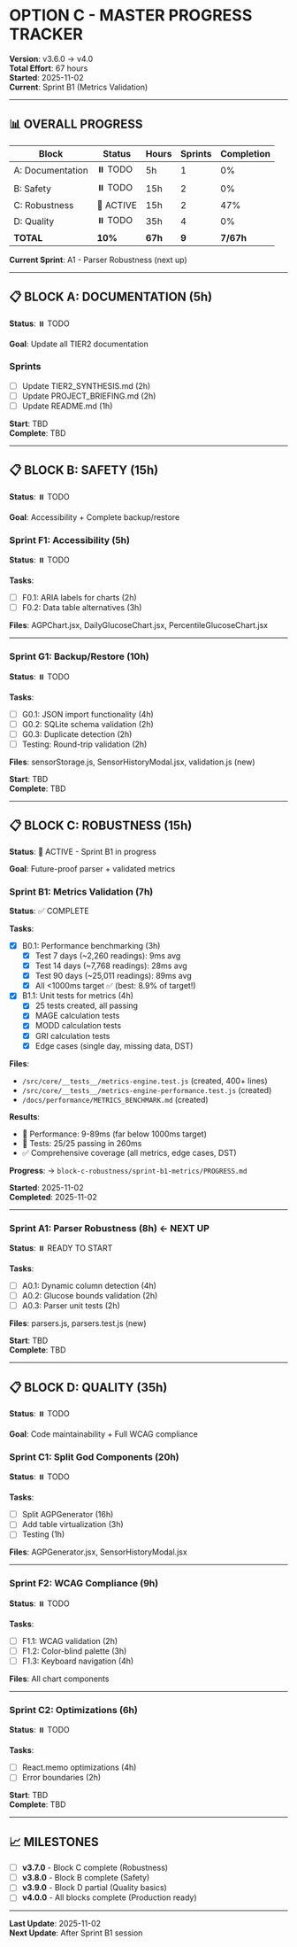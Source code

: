 # OPTION C - MASTER PROGRESS TRACKER

**Version**: v3.6.0 → v4.0  
**Total Effort**: 67 hours  
**Started**: 2025-11-02  
**Current**: Sprint B1 (Metrics Validation)

---

## 📊 OVERALL PROGRESS

| Block | Status | Hours | Sprints | Completion |
|-------|--------|-------|---------|------------|
| A: Documentation | ⏸️ TODO | 5h | 1 | 0% |
| B: Safety | ⏸️ TODO | 15h | 2 | 0% |
| C: Robustness | 🔄 ACTIVE | 15h | 2 | 47% |
| D: Quality | ⏸️ TODO | 35h | 4 | 0% |
| **TOTAL** | **10%** | **67h** | **9** | **7/67h** |

**Current Sprint**: A1 - Parser Robustness (next up)

---

## 📋 BLOCK A: DOCUMENTATION (5h)

**Status**: ⏸️ TODO

**Goal**: Update all TIER2 documentation

### Sprints
- [ ] Update TIER2_SYNTHESIS.md (2h)
- [ ] Update PROJECT_BRIEFING.md (2h)
- [ ] Update README.md (1h)

**Start**: TBD  
**Complete**: TBD

---

## 📋 BLOCK B: SAFETY (15h)

**Status**: ⏸️ TODO

**Goal**: Accessibility + Complete backup/restore

### Sprint F1: Accessibility (5h)
**Status**: ⏸️ TODO

**Tasks**:
- [ ] F0.1: ARIA labels for charts (2h)
- [ ] F0.2: Data table alternatives (3h)

**Files**: AGPChart.jsx, DailyGlucoseChart.jsx, PercentileGlucoseChart.jsx

---

### Sprint G1: Backup/Restore (10h)
**Status**: ⏸️ TODO

**Tasks**:
- [ ] G0.1: JSON import functionality (4h)
- [ ] G0.2: SQLite schema validation (2h)
- [ ] G0.3: Duplicate detection (2h)
- [ ] Testing: Round-trip validation (2h)

**Files**: sensorStorage.js, SensorHistoryModal.jsx, validation.js (new)

**Start**: TBD  
**Complete**: TBD

---

## 📋 BLOCK C: ROBUSTNESS (15h)

**Status**: 🔄 ACTIVE - Sprint B1 in progress

**Goal**: Future-proof parser + validated metrics

### Sprint B1: Metrics Validation (7h)
**Status**: ✅ COMPLETE

**Tasks**:
- [x] B0.1: Performance benchmarking (3h)
  - [x] Test 7 days (~2,260 readings): 9ms avg
  - [x] Test 14 days (~7,768 readings): 28ms avg
  - [x] Test 90 days (~25,011 readings): 89ms avg
  - [x] All <1000ms target ✅ (best: 8.9% of target!)
- [x] B1.1: Unit tests for metrics (4h)
  - [x] 25 tests created, all passing
  - [x] MAGE calculation tests
  - [x] MODD calculation tests
  - [x] GRI calculation tests
  - [x] Edge cases (single day, missing data, DST)

**Files**: 
- `/src/core/__tests__/metrics-engine.test.js` (created, 400+ lines)
- `/src/core/__tests__/metrics-engine-performance.test.js` (created)
- `/docs/performance/METRICS_BENCHMARK.md` (created)

**Results**: 
- 🚀 Performance: 9-89ms (far below 1000ms target)
- 🎯 Tests: 25/25 passing in 260ms
- ✅ Comprehensive coverage (all metrics, edge cases, DST)

**Progress**: → `block-c-robustness/sprint-b1-metrics/PROGRESS.md`

**Started**: 2025-11-02  
**Completed**: 2025-11-02

---

### Sprint A1: Parser Robustness (8h) ← **NEXT UP**
**Status**: ⏸️ READY TO START

**Tasks**:
- [ ] A0.1: Dynamic column detection (4h)
- [ ] A0.2: Glucose bounds validation (2h)
- [ ] A0.3: Parser unit tests (2h)

**Files**: parsers.js, parsers.test.js (new)

**Start**: TBD  
**Complete**: TBD

---

## 📋 BLOCK D: QUALITY (35h)

**Status**: ⏸️ TODO

**Goal**: Code maintainability + Full WCAG compliance

### Sprint C1: Split God Components (20h)
**Status**: ⏸️ TODO

**Tasks**:
- [ ] Split AGPGenerator (16h)
- [ ] Add table virtualization (3h)
- [ ] Testing (1h)

**Files**: AGPGenerator.jsx, SensorHistoryModal.jsx

---

### Sprint F2: WCAG Compliance (9h)
**Status**: ⏸️ TODO

**Tasks**:
- [ ] F1.1: WCAG validation (2h)
- [ ] F1.2: Color-blind palette (3h)
- [ ] F1.3: Keyboard navigation (4h)

**Files**: All chart components

---

### Sprint C2: Optimizations (6h)
**Status**: ⏸️ TODO

**Tasks**:
- [ ] React.memo optimizations (4h)
- [ ] Error boundaries (2h)

**Start**: TBD  
**Complete**: TBD

---

## 📈 MILESTONES

- [ ] **v3.7.0** - Block C complete (Robustness)
- [ ] **v3.8.0** - Block B complete (Safety)
- [ ] **v3.9.0** - Block D partial (Quality basics)
- [ ] **v4.0.0** - All blocks complete (Production ready)

---

**Last Update**: 2025-11-02  
**Next Update**: After Sprint B1 session
